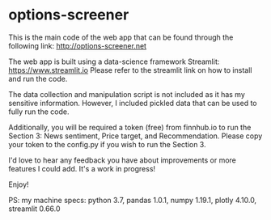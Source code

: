 # options-screener

This is the main code of the web app that can be found through the following link: http://options-screener.net

The web app is built using a data-science framework Streamlit: https://www.streamlit.io
Please refer to the streamlit link on how to install and run the code.

The data collection and manipulation script is not included as it has my sensitive information. However, I included pickled data that can be used to fully run the code.

Additionally, you will be required a token (free) from finnhub.io to run the Section 3: News sentiment, Price target, and Recommendation. 
Please copy your token to the config.py if you wish to run the Section 3.

I'd love to hear any feedback you have about improvements or more features I could add. It's a work in progress!

Enjoy!

PS: my machine specs: python 3.7, pandas 1.0.1, numpy 1.19.1, plotly 4.10.0, streamlit 0.66.0
